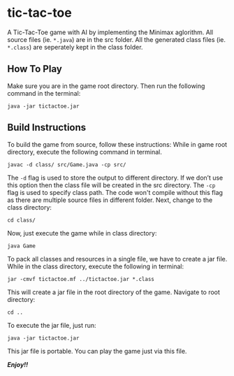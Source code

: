 # tic-tac-toe
A Tic-Tac-Toe game with AI by implementing the Minimax aglorithm.
All source files (ie. ```*.java```) are in the src folder.
All the generated class files (ie. ```*.class```) are seperately kept in the class folder.

## How To Play
Make sure you are in the game root directory.
Then run the following command in the terminal:

```console
java -jar tictactoe.jar
```

## Build Instructions
To build the game from source, follow these instructions:
While in game root directory, execute the following command in terminal.

```console
javac -d class/ src/Game.java -cp src/
```

The ```-d``` flag is used to store the output to different directory. If we don’t use this option then the class file will be created in the src directory.
The ```-cp``` flag is used to specify class path.  The code won't compile without this flag as there are multiple source files in different folder.
Next, change to the class directory:

```console
cd class/
```

Now, just execute the game while in class directory:

```console
java Game
```

To pack all classes and resources in a single file, we have to create a jar file.
While in the class directory, execute the following in terminal:

```console
jar -cmvf tictactoe.mf ../tictactoe.jar *.class
```

This will create a jar file in the root directory of the game.
Navigate to root directory:

```console
cd ..
```

To execute the jar file, just run:

```console
java -jar tictactoe.jar
```

This jar file is portable. You can play the game just via this file.

***Enjoy!!***
